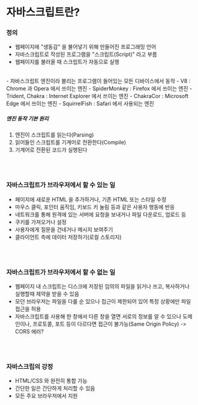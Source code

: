 # 자바스크립트란?

### 정의
- 웹페이지에 "생동감" 을 불어넣기 위해 만들어진 프로그래밍 언어
- 자바스크립트로 작성된 프로그램을 "스크립트(Script)" 라고 부름
- 웹페이지를 불러올 때 스크립트가 자동으로 실행
<br>
- 자바스크립트 엔진이라 불리는 프로그램이 들어있는 모든 디바이스에서 동작
    - V8 : Chrome 과 Opera 에서 쓰이는 엔진
    - SpiderMonkey : Firefox 에서 쓰이는 엔진
    - Trident, Chakra : Internet Explorer 에서 쓰이는 엔진
    - ChakraCor : Microsoft Edge 에서 쓰이는 엔진
    - SquirrelFish : Safari 에서 사용되는 엔진

##### 엔진 동작 기본 원리
1. 엔진이 스크립트를 읽는다(Parsing)
2. 읽어들인 스크립트를 기계어로 전환한다(Compile)
3. 기계어로 전환된 코드가 실행된다

<br></br>

### 자바스크립트가 브라우저에서 할 수 있는 일
- 페이지에 새로운 HTML 을 추가하거나, 기존 HTML 또는 스타일 수정
- 마우스 클릭, 포인터 움직임, 키보드 키 눌림 등과 같은 사용자 행동에 반응
- 네트워크를 통해 원격에 있는 서버에 요청을 보내거나 파일 다운로드, 업로드 등
- 쿠키를 가져오거나 설정
- 사용자에게 질문을 건네거나 메시지 보여주기
- 클라이언트 측에 데이터 저장하기(로컬 스토리지)

<br></br>
### 자바스크립트가 브라우저에서 할 수 없는 일
- 웹페이지 내 스크립트는 디스크에 저장된 임의의 파일을 읽거나 쓰고, 복사하거나 실행할때 제약을 받을 수 있음
- 모던 브라우저는 파일을 다룰 순 있으나 접근이 제한되어 있어 특정 상황에만 파일 접근을 허용
- 자바스크립트를 사용해 한 창에서 다른 창을 열면 서로의 정보를 알 수 있으나 도메인이나, 프로토콜, 포트 등이 다르다면 접근이 불가능(Same Origin Policy) -> CORS 에러?

<br></br>
### 자바스크립의 강정
- HTML/CSS 와 완전히 통합 가능
- 간단한 일은 간단하게 처리할 수 있음
- 모든 주요 브라우저에서 지원